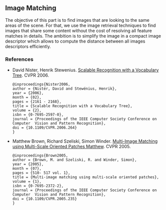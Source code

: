 ## Image Matching
The objective of this part is to find images that are looking to the same areas of the scene. For that, we use the image retrieval techniques to find images that share some content without the cost of resolving all feature matches in details. The ambition is to simplify the image in a compact image descriptor which allows to compute the distance between all images descriptors efficiently.
### References

- David Nister, Henrik Stewenius. [Scalable Recognition with a Vocabulary Tree](https://my.eng.utah.edu/~cs6320/cv_files/ImageMatching.pdf). CVPR 2006.
  ```
  @inproceedings{Nister2006,
  author = {Nistér, David and Stewénius, Henrik},
  year = {2006},
  month = {02},
  pages = {2161 - 2168},
  title = {Scalable Recognition with a Vocabulary Tree},
  volume = {2},
  isbn = {0-7695-2597-0},
  journal = {Proceedings of the IEEE Computer Society Conference on Computer  Vision and Pattern Recognition},
  doi = {10.1109/CVPR.2006.264}
  }
  ```
- Matthew Brown, Richard Szeliski, Simon Winder. [Multi-Image Matching using Multi-Scale Oriented Patches Matthew](http://matthewalunbrown.com/papers/cvpr05.pdf). CVPR 2005.
  ```
  @inproceedings{Brown2005,
  author = {Brown, M. and Szeliski, R. and Winder, Simon},
  year = {2005},
  month = {07},
  pages = {510- 517 vol. 1},
  title = {Multi-image matching using multi-scale oriented patches},
  volume = {1},
  isbn = {0-7695-2372-2},
  journal = {Proceedings of the IEEE Computer Society Conference on Computer  Vision and Pattern Recognition},
  doi = {10.1109/CVPR.2005.235}
  }
  ```